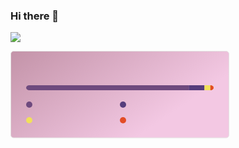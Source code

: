 ### Hi there 👋

<!--
**fr4nz909/fr4nz909** is a ✨ _special_ ✨ repository because its `README.md` (this file) appears on your GitHub profile.

Here are some ideas to get you started:

- 🔭 I’m currently working on ...
- 🌱 I’m currently learning ...
- 👯 I’m looking to collaborate on ...
- 🤔 I’m looking for help with ...
- 💬 Ask me about ...
- 📫 How to reach me: ...
- 😄 Pronouns: ...
- ⚡ Fun fact: ...
-->


![](https://komarev.com/ghpvc/?username=fr4nz909)
<br>

<svg width="350" height="140" viewBox="0 0 350 140" fill="none" xmlns="http://www.w3.org/2000/svg">
          
<defs>
  <linearGradient id="gradient" gradientTransform="rotate(30)">
    <stop offset="0%" stop-color="#C393A8"/>,<stop offset="100%" stop-color="#F3C8E3"/>
  </linearGradient>
</defs>
        

<rect data-testid="card-bg" x="0.5" y="0.5" rx="4.5" height="99%" stroke="#E4E2E2" width="349" fill="url(#gradient)" stroke-opacity="1"/>

        
<g data-testid="card-title" transform="translate(25, 35)">
<g transform="translate(0, 0)">
<text x="0" y="0" class="header" data-testid="header">Most Used Languages</text>
</g>
</g>


<g data-testid="main-card-body" transform="translate(0, 55)">

<svg data-testid="lang-items" x="25">

<mask id="rect-mask">
<rect x="0" y="0" width="300" height="8" fill="white" rx="5"/>
</mask>

<rect mask="url(#rect-mask)" data-testid="lang-progress" x="0" y="0" width="260.22" height="8" fill="#6e4a7e"/>

<rect mask="url(#rect-mask)" data-testid="lang-progress" x="260.22" y="0" width="25.14" height="8" fill="#563d7c"/>

<rect mask="url(#rect-mask)" data-testid="lang-progress" x="285.36" y="0" width="19.46" height="8" fill="#f1e05a"/>

<rect mask="url(#rect-mask)" data-testid="lang-progress" x="294.82" y="0" width="15.18" height="8" fill="#e34c26"/>


<g transform="translate(0, 25)">
<circle cx="5" cy="6" r="5" fill="#6e4a7e"/>
<text data-testid="lang-name" x="15" y="10" class="lang-name">
Elixir 86.74%
</text>
</g>

<g transform="translate(150, 25)">
<circle cx="5" cy="6" r="5" fill="#563d7c"/>
<text data-testid="lang-name" x="15" y="10" class="lang-name">
CSS 8.38%
</text>
</g>

<g transform="translate(0, 50)">
<circle cx="5" cy="6" r="5" fill="#f1e05a"/>
<text data-testid="lang-name" x="15" y="10" class="lang-name">
JavaScript 3.15%
</text>
</g>

<g transform="translate(150, 50)">
<circle cx="5" cy="6" r="5" fill="#e34c26"/>
<text data-testid="lang-name" x="15" y="10" class="lang-name">
HTML 1.73%
</text>
</g>


</svg>

</g>
</svg>
